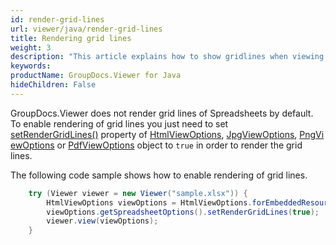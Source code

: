 ```yaml
---
id: render-grid-lines
url: viewer/java/render-grid-lines
title: Rendering grid lines
weight: 3
description: "This article explains how to show gridlines when viewing Spreadsheets with GroupDocs.Viewer within your Java applications."
keywords: 
productName: GroupDocs.Viewer for Java
hideChildren: False
---
```

GroupDocs.Viewer does not render grid lines of Spreadsheets by default. To enable rendering of grid lines you just need to set [setRenderGridLines()](https://apireference.groupdocs.com/viewer/java/com.groupdocs.viewer.options/SpreadsheetOptions#setRenderGridLines(boolean)) property of [HtmlViewOptions](https://apireference.groupdocs.com/viewer/java/com.groupdocs.viewer.options/HtmlViewOptions), [JpgViewOptions](https://apireference.groupdocs.com/viewer/java/com.groupdocs.viewer.options/JpgViewOptions), [PngViewOptions](https://apireference.groupdocs.com/viewer/java/com.groupdocs.viewer.options/PngViewOptions) or [PdfViewOptions](https://apireference.groupdocs.com/viewer/java/com.groupdocs.viewer.options/PdfViewOptions) object to `true` in order to render the grid lines. 

The following code sample shows how to enable rendering of grid lines.

```java
    try (Viewer viewer = new Viewer("sample.xlsx")) {
        HtmlViewOptions viewOptions = HtmlViewOptions.forEmbeddedResources();
        viewOptions.getSpreadsheetOptions().setRenderGridLines(true);
        viewer.view(viewOptions);
    }
```

